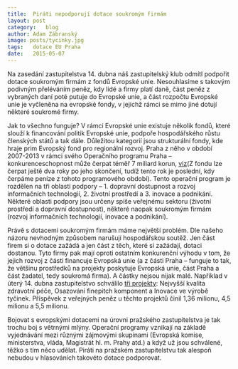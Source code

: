 ```yaml
---
title:	Piráti nepodporují dotace soukromým firmám
layout:	post
category:	blog
author:	Adam Zábranský
image: posts/tycinky.jpg
tags:	dotace EU Praha
date:	2015-05-07
---
```


Na zasedání zastupitelstva 14. dubna náš zastupitelský klub odmítl podpořit dotace soukromým firmám z fondů Evropské unie. Nesouhlasíme s takovým podivným přeléváním peněz, kdy lidé a firmy platí daně, část peněz z vybraných daní poté putuje do Evropské unie, a část rozpočtu Evropské unie je vyčleněna na evropské fondy, v jejichž rámci se mimo jiné dotují některé soukromé firmy.

Jak to všechno funguje? V rámci Evropské unie existuje několik fondů, které slouží k financování politik Evropské unie, podpoře hospodářského růstu členských států a tak dále. Důležitou kategorií jsou strukturální fondy, kde hraje prim Evropský fond pro regionální rozvoj. Praha z něho v období 2007-2013 v rámci svého Operačního programu Praha – konkurenceschopnost může čerpat téměř 7 miliard korun, [viz](http://www.strukturalni-fondy.cz/cs/Fondy-EU/Programove-obdobi-2007-2013/Programy-2007-2013/Operacni-programy-Praha/OP-Praha-Konkurenceschopnost)(Z fondu lze čerpat ještě dva roky po jeho skončení, tudíž tento rok je poslední, kdy čerpáme peníze z tohoto programového období). Tento operační program je rozdělen na tři oblasti podpory – 1. dopravní dostupnost a rozvoj informačních technologií, 2. životní prostředí a 3. inovace a podnikání. Některé oblasti podpory jsou určeny spíše veřejnému sektoru (životní prostředí a dopravní dostupnost), některé naopak soukromým firmám (rozvoj informačních technologií, inovace a podnikání).

Právě s dotacemi soukromým firmám máme největší problém. Dle našeho názoru nevhodným způsobem narušují hospodářskou soutěž. Jen část firem si o dotace zažádá a jen část z těch, které si zažádají, dotaci dostanou. Tyto firmy pak mají oproti ostatním konkurenční výhodu v tom, že jejich rozvoj z části financuje Evropská unie (a z části Praha – funguje to tak, že většinu prostředků na projekty poskytuje Evropská unie, část Praha a část žadatel, tedy soukromá firma). A částky nejsou nijak malé. Například v úterý 14. dubna zastupitelstvo schválilo [tři projekty](http://zastupitelstvo.praha.eu/ina2014/tedusndetail.aspx?id=239631): Nejvyšší kvalita zdravotní péče, Osazování finepitch komponent a Inovace ve výrobě tyčinek. Příspěvek z veřejných peněz u těchto projektů činil 1,36 milionu, 4,5 milionu a 5,5 milionu.

Bojovat s evropskými dotacemi na úrovni pražského zastupitelstva je tak trochu boj s větrnými mlýny. Operační programy vznikají na základě vyjednávání mezi různými zájmovými skupinami (Evropská komise, ministerstva, vláda, Magistrát hl. m. Prahy atd.) a když už jsou schválené, těžko s tím něco udělat. Piráti na pražském zastupitelstvu tak alespoň nebudou v hlasováních takovéto dotace podporovat.



